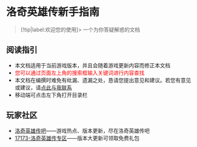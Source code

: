 #   洛奇英雄传新手指南 <!-- {docsify-ignore-all} -->
> [!tip|label:欢迎您的使用]> 一个为你答疑解惑的文档


##   阅读指引

-   本文档适用于当前游戏版本，并且会随着游戏更新内容而修正本文档
-   <div style='color: red'>您可以通过页面左上角的搜索框输入关键词进行内容查找</div>
-   本文档在编撰时难免有纰漏、遗漏之处，恳请您提出意见和建议。若您有意见或建议，请[点此与我联系](tencent://message/?uin=826990071&Site=wendns.com&Menu=yes) 
-   移动端可点击左下角打开目录栏


##   玩家社区
-   [洛奇英雄传吧](https://tieba.baidu.com/f?kw=%C2%E5%C6%E6%D3%A2%D0%DB%B4%AB&fr=ala0&tpl=5&dyTabStr=MCwxLDMsMiw2LDQsNSw3LDgsOQ%3D%3D#)——游戏热点、版本更新，尽在洛奇英雄传吧
-   [17173-洛奇英雄传专区](https://newgame.17173.com/game-info-10628.html)——版本大更新可领取免费礼包

